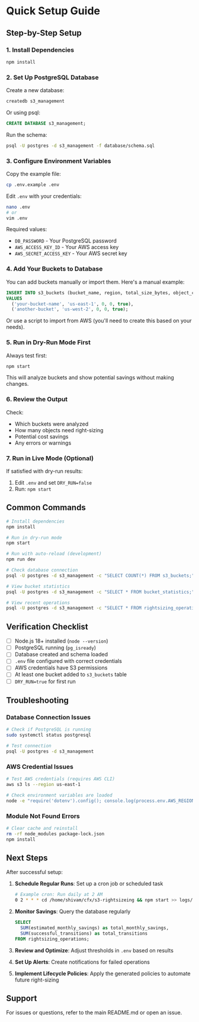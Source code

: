 # Quick Setup Guide

## Step-by-Step Setup

### 1. Install Dependencies
```bash
npm install
```

### 2. Set Up PostgreSQL Database

Create a new database:
```bash
createdb s3_management
```

Or using psql:
```sql
CREATE DATABASE s3_management;
```

Run the schema:
```bash
psql -U postgres -d s3_management -f database/schema.sql
```

### 3. Configure Environment Variables

Copy the example file:
```bash
cp .env.example .env
```

Edit `.env` with your credentials:
```bash
nano .env
# or
vim .env
```

Required values:
- `DB_PASSWORD` - Your PostgreSQL password
- `AWS_ACCESS_KEY_ID` - Your AWS access key
- `AWS_SECRET_ACCESS_KEY` - Your AWS secret key

### 4. Add Your Buckets to Database

You can add buckets manually or import them. Here's a manual example:

```sql
INSERT INTO s3_buckets (bucket_name, region, total_size_bytes, object_count, is_active)
VALUES 
  ('your-bucket-name', 'us-east-1', 0, 0, true),
  ('another-bucket', 'us-west-2', 0, 0, true);
```

Or use a script to import from AWS (you'll need to create this based on your needs).

### 5. Run in Dry-Run Mode First

Always test first:
```bash
npm start
```

This will analyze buckets and show potential savings without making changes.

### 6. Review the Output

Check:
- Which buckets were analyzed
- How many objects need right-sizing
- Potential cost savings
- Any errors or warnings

### 7. Run in Live Mode (Optional)

If satisfied with dry-run results:
1. Edit `.env` and set `DRY_RUN=false`
2. Run: `npm start`

## Common Commands

```bash
# Install dependencies
npm install

# Run in dry-run mode
npm start

# Run with auto-reload (development)
npm run dev

# Check database connection
psql -U postgres -d s3_management -c "SELECT COUNT(*) FROM s3_buckets;"

# View bucket statistics
psql -U postgres -d s3_management -c "SELECT * FROM bucket_statistics;"

# View recent operations
psql -U postgres -d s3_management -c "SELECT * FROM rightsizing_operations ORDER BY operation_timestamp DESC LIMIT 10;"
```

## Verification Checklist

- [ ] Node.js 18+ installed (`node --version`)
- [ ] PostgreSQL running (`pg_isready`)
- [ ] Database created and schema loaded
- [ ] `.env` file configured with correct credentials
- [ ] AWS credentials have S3 permissions
- [ ] At least one bucket added to `s3_buckets` table
- [ ] `DRY_RUN=true` for first run

## Troubleshooting

### Database Connection Issues
```bash
# Check if PostgreSQL is running
sudo systemctl status postgresql

# Test connection
psql -U postgres -d s3_management
```

### AWS Credential Issues
```bash
# Test AWS credentials (requires AWS CLI)
aws s3 ls --region us-east-1

# Check environment variables are loaded
node -e "require('dotenv').config(); console.log(process.env.AWS_REGION)"
```

### Module Not Found Errors
```bash
# Clear cache and reinstall
rm -rf node_modules package-lock.json
npm install
```

## Next Steps

After successful setup:

1. **Schedule Regular Runs**: Set up a cron job or scheduled task
   ```bash
   # Example cron: Run daily at 2 AM
   0 2 * * * cd /home/shivam/cfx/s3-rightsizeing && npm start >> logs/rightsizing.log 2>&1
   ```

2. **Monitor Savings**: Query the database regularly
   ```sql
   SELECT 
     SUM(estimated_monthly_savings) as total_monthly_savings,
     SUM(successful_transitions) as total_transitions
   FROM rightsizing_operations;
   ```

3. **Review and Optimize**: Adjust thresholds in `.env` based on results

4. **Set Up Alerts**: Create notifications for failed operations

5. **Implement Lifecycle Policies**: Apply the generated policies to automate future right-sizing

## Support

For issues or questions, refer to the main README.md or open an issue.

